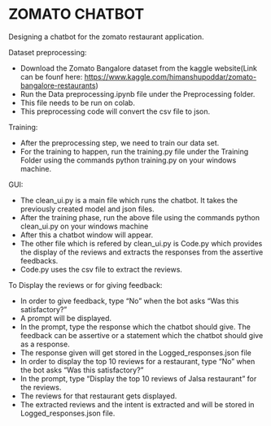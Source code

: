 # ZOMATO CHATBOT 
Designing a chatbot for the zomato restaurant application.

Dataset preprocessing:
* Download the Zomato Bangalore dataset from the kaggle website(Link can be founf here: https://www.kaggle.com/himanshupoddar/zomato-bangalore-restaurants)
* Run the Data preprocessing.ipynb file under the Preprocessing folder. 
* This file needs to be run on colab.
* This preprocessing code will convert the csv file to json.

Training:
* After the preprocessing step, we need to train our data set. 
* For the training to happen, run the training.py file under the Training Folder using the commands python training.py on your windows machine.

GUI:
* The clean_ui.py is a main file which runs the chatbot. It takes the previously created model and json files.
* After the training phase, run the above file using the commands python clean_ui.py on your windows machine 
* After this a chatbot window will appear.
* The other file which is refered by clean_ui.py  is Code.py which provides the display of the reviews and extracts the responses from the assertive feedbacks. 
* Code.py uses the csv file to extract the reviews. 

To Display the reviews or for giving feedback:
* In order to give feedback, type “No” when the bot asks “Was this satisfactory?”
* A prompt will be displayed.
* In the prompt, type the response which the chatbot should give. The feedback can be assertive or a statement which the chatbot should give as a response.
* The response given will get stored in the Logged_responses.json file
* In order to display the top 10 reviews for a restaurant, type “No” when the bot asks “Was this satisfactory?”
* In the prompt, type “Display the top 10 reviews of Jalsa restaurant” for the reviews. 
* The reviews for that restaurant gets displayed.
* The extracted reviews and the intent is extracted and will be stored in Logged_responses.json file.
